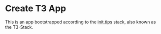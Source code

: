 # Create T3 App

This is an app bootstrapped according to the [init.tips](https://init.tips) stack, also known as the T3-Stack.

